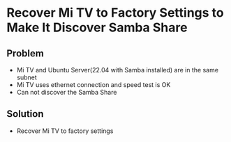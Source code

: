 # Recover Mi TV to Factory Settings to Make It Discover Samba Share

## Problem
* Mi TV and Ubuntu Server(22.04 with Samba installed) are in the same subnet
* Mi TV uses ethernet connection and speed test is OK
* Can not discover the Samba Share

## Solution
* Recover Mi TV to factory settings

